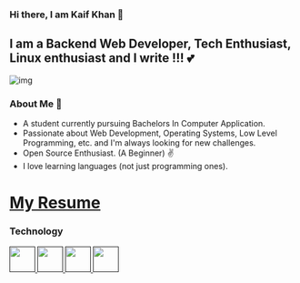 ### Hi there, I am Kaif Khan 👋

## I am a Backend Web Developer, Tech Enthusiast, Linux enthusiast and I write !!! 💕 

<img src="https://cdn-images-1.medium.com/max/1200/1*_wxwNuxszA6vwQIUMbF-fw.gif" alt="img">

### About Me 🙌
- A student currently pursuing Bachelors In Computer Application.
- Passionate about Web Development, Operating Systems, Low Level Programming, etc. and I'm always looking for new challenges.
- Open Source Enthusiast. (A Beginner) ✌
- I love learning languages (not just programming ones).

<h1><a href="https://feji.us/ucm8l5" target="_blank"> 
   My Resume
</a></h1>


### Technology
<p align="left">

<a href="" target="_blank" rel="noreferrer"> <img src="https://seeklogo.com/images/C/c-logo-1B1817C041-seeklogo.com.png" width="45" height="45"/> </a><a href="" target="_blank" rel="noreferrer"> <img src="https://camo.githubusercontent.com/875b2967090ac970937698e92e1bfeefdc6168b9afb428aabfe321e19d549d74/68747470733a2f2f6564656e742e6769746875622e696f2f537570657254696e7949636f6e732f696d616765732f7376672f6c696e75782e737667](https://seeklogo.com/images/J/javascript-js-logo-2949701702-seeklogo.com.png" width="45" height="45"/> </a><a href="" target="_blank" rel="noreferrer"> <img src="https://seeklogo.com/images/P/python-logo-A32636CAA3-seeklogo.com.png" width="45" height="45"/> </a><a href="" target="_blank" rel="noreferrer"> <img src="https://seeklogo.com/images/J/java-logo-7F8B35BAB3-seeklogo.com.png" width="45" height="45"/> </a>

  
</p>



